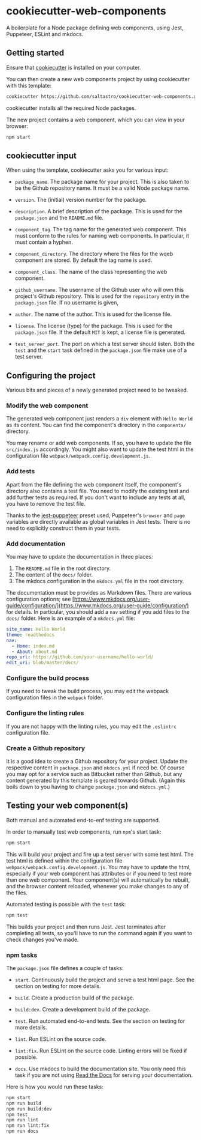 # cookiecutter-web-components

A boilerplate for a Node package defining web components, using Jest, Puppeteer, ESLint and mkdocs.

## Getting started

Ensure that [cookiecutter](https://cookiecutter.readthedocs.io/en/latest/) is installed on your computer.

You can then create a new web components project by using cookiecutter with this template:

```bash
cookiecutter https://github.com/saltastro/cookiecutter-web-components.git
```

cookiecutter installs all the required Node packages.

The new project contains a web component, which you can view in your browser:

```bash
npm start
```

## cookiecutter input

When using the template, cookiecutter asks you for various input:

* `package_name`. The package name for your project. This is also taken to be the Github repository name. It must be a valid Node package name.

* `version`. The (initial) version number for the package.

* `description`. A brief description of the package. This is used for the `package.json` and the `README.md` file.

* `component_tag`. The tag name for the generated web component. This must conform to the rules for naming web components. In particular, it must contain a hyphen.

* `component_directory`. The directory where the files for the wqeb component are stored. By default the tag name is used.

* `component_class`. The name of the class representing the web component.

* `github_username`. The username of the Github user who will own this project's Github repository. This is used for the `repository` entry in the `package.json` file. If no username is given, 

* `author`. The name of the author. This is used for the license file.

* `license`. The license (type) for the package. This is used for the `package.json` file. If the default `MIT` is kept, a license file is generated.

* `test_server_port`. The port on which a test server should listen. Both the `test` and the `start` task defined in the `package.json` file make use of a test server.

## Configuring the project

Various bits and pieces of a newly generated project need to be tweaked.

### Modify the web component

The generated web component just renders a `div` element with `Hello World` as its content. You can find the component's directory in the `components/` directory.

You may rename or add web components. If so, you have to update the file `src/index.js` accordingly. You might also want to update the test html in the configuration file `webpack/webpack.config.development.js`.

### Add tests

Apart from the file defining the web component itself, the component's directory also contains a test file. You need to modify the existing test and add further tests as required. If you don't want to include any tests at all, you have to remove the test file.

Thanks to the [jest-puppeteer](https://github.com/smooth-code/jest-puppeteer) preset used, Puppeteer's `browser` and `page` variables are directly available as global variables in Jest tests. There is no need to explicitly construct them in your tests.

### Add documentation

You may have to update the documentation in three places:

1. The `README.md` file in the root directory.
2. The content of the `docs/` folder.
3. The mkdocs configuration in the `mkdocs.yml` file in the root directory.

The documentation must be provides as Markdown files. There are various configuration options; see [https://www.mkdocs.org/user-guide/configuration/](https://www.mkdocs.org/user-guide/configuration/) for details. In particular, you should add a `nav` setting if you add files to the `docs/` folder. Here is an example of a `mkdocs.yml` file:

```yaml
site_name: Hello World
theme: readthedocs
nav:
  - Home: index.md
  - About: about.md
repo_url: https://github.com/your-username/hello-world/
edit_uri: blob/master/docs/
``` 

### Configure the build process

If you need to tweak the build process, you may edit the webpack configuration files in the `webpack` folder.

### Configure the linting rules

If you are not happy with the linting rules, you may edit the `.eslintrc` configuration file.

### Create a Github repository

It is a good idea to create a Github repository for your project. Update the respective content in `package.json` and `mkdocs.yml` if need be. Of course you may opt for a service such as Bitbucket rather than Github, but any content generated by this template is geared towards Github. (Again this boils down to you having to change `package.json` and `mkdocs.yml`.)

## Testing your web component(s)

Both manual and automated end-to-enf testing are supported.

In order to manually test web components, run `npm`'s start task:

```bash
npm start
```

This will build your project and fire up a test server with some test html. The test html is defined within the configuration file `webpack/webpack.config.development.js`. You may have to update the html, especially if your web component has attributes or if you need to test more than one web component. Your component(s) will automatically be rebuilt, and the browser content reloaded, whenever you make changes to any of the files.

Automated testing is possible with the `test` task:

```bash
npm test
```

This builds your project and then runs Jest. Jest terminates after completing all tests, so you'll have to run the command again if you want to check changes you've made.

### npm tasks

The `package.json` file defines a couple of tasks:

* `start`. Continuously build the project and serve a test html page. See the section on testing for more details.

* `build`. Create a production build of the package.

* `build:dev`. Create a development build of the package.

* `test`. Run automated end-to-end tests. See the section on testing for more details.

* `lint`. Run ESLint on the source code.

* `lint:fix`. Run ESLint on the source code. Linting errors will be fixed if possible.

* `docs`. Use mkdocs to build the documentation site. You only need this task if you are not using [Read the Docs](https://readthedocs.org) for serving your documentation.

Here is how you would run these tasks:

```bash
npm start
npm run build
npm run build:dev
npm test
npm run lint
npm run lint:fix
npm run docs
```



